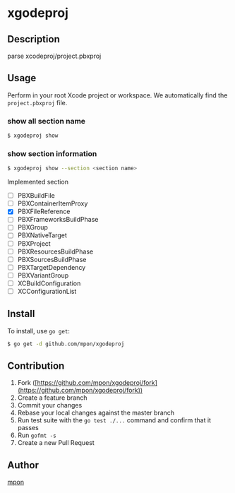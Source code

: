 # xgodeproj

## Description

parse xcodeproj/project.pbxproj

## Usage

Perform in your root Xcode project or workspace.
We automatically find the `project.pbxproj` file.

### show all section name

```bash
$ xgodeproj show
```

### show section information

```bash
$ xgodeproj show --section <section name>
```

Implemented section

- [ ] PBXBuildFile
- [ ] PBXContainerItemProxy
- [x] PBXFileReference
- [ ] PBXFrameworksBuildPhase
- [ ] PBXGroup
- [ ] PBXNativeTarget
- [ ] PBXProject
- [ ] PBXResourcesBuildPhase
- [ ] PBXSourcesBuildPhase
- [ ] PBXTargetDependency
- [ ] PBXVariantGroup
- [ ] XCBuildConfiguration
- [ ] XCConfigurationList

## Install

To install, use `go get`:

```bash
$ go get -d github.com/mpon/xgodeproj
```

## Contribution

1. Fork ([https://github.com/mpon/xgodeproj/fork](https://github.com/mpon/xgodeproj/fork))
1. Create a feature branch
1. Commit your changes
1. Rebase your local changes against the master branch
1. Run test suite with the `go test ./...` command and confirm that it passes
1. Run `gofmt -s`
1. Create a new Pull Request

## Author

[mpon](https://github.com/mpon)
